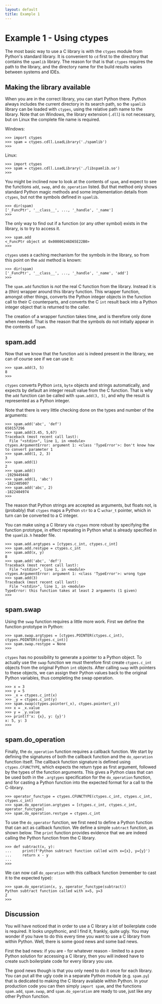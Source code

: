 ```yaml
---
layout: default
title: Example 1
---
```


# Example 1 - Using ctypes

The most basic way to use a C library
is with the `ctypes` module from
Python's standard library.
It is convenient to `cd` first to the directory
that contains the `spamlib` library.
The reason for that is that `ctypes` requires the path
to the library, and the directory name
for the build results varies between systems
and IDEs.

## Making the library available

When you are in the correct library,
you can start Python there.
Python always includes the current directory
in its search path, so the `spamlib` library
can be loaded with `ctypes`, using the relative
path name to the library.
Note that on Windows, the library extension (`.dll`)
is not necessary, but on Linux the complete
file name is required.

Windows:

```
>>> import ctypes
>>> spam = ctypes.cdll.LoadLibrary('./spamlib')
>>>
```
Linux:

```
>>> import ctypes
>>> spam = ctypes.cdll.LoadLibrary('./libspamlib.so')
>>>
```

You might be inclined now to look at the
contents of `spam`, and expect to see the functions `add`, `swap`, and `do_operation` listed.
But that method only shows standard Python magic methods and some implementation details from
`ctypes`, but not the symbols defined in `spamlib`.

```
>>> dir(spam)
['_FuncPtr', '__class__', ..., '_handle', '_name']
>>>
```

The only way to find out if a function (or any other symbol) exists in the library,
is to try to access it.

```
>>> spam.add
<_FuncPtr object at 0x00000246D65E22B0>
>>>
```

`ctypes` uses a caching mechanism for the symbols in the library, so from this point on the
`add` method is known:

```
>>> dir(spam)
['_FuncPtr', '__class__', ..., '_handle', '_name', 'add']
>>>
```

The `spam.add` function is *not*
the real C function from the library.
Instead it is a (thin) wrapper around this library function.
This wrapper function, amongst other things, converts the Python integer
objects in the function call to their C counterparts,
and converts the C `int` result back into a Python integer object
that is returned to the caller.

The creation of a wrapper function takes time, and is therefore
only done when needed.
That is the reason that the symbols do not initially appear
in the contents of `spam`.

## spam.add

Now that we know that the function `add` is indeed present in the library,
we can of course see if we can use it:

```
>>> spam.add(3, 5)
8
>>>
```

`ctypes` converts Python `int`s, `byte` objects and strings automatically,
and expects by default an integer result value from the C function.
That is why the `add` function can be called with `spam.add(3, 5)`,
and why the result is represented as a Python integer.

Note that there is very little checking done on the types and number
of the arguments:

```
>>> spam.add('abc', 'def')
650157296
>>> spam.add(3.45, 5,67)
Traceback (most recent call last):
  File "<stdin>", line 1, in <module>
ctypes.ArgumentError: argument 1: <class 'TypeError'>: Don't know how to convert parameter 1
>>> spam.add(1, 2, 3)
3
>>> spam.add(1)
2
>>> spam.add()
-1929449448
>>> spam.add(1, 'abc')
-1822405007
>>> spam.add('abc', 2)
-1822404974
>>>
```

The reason that Python strings are accepted as arguments, but floats not,
is (probably) that `ctypes` maps a Python `str` to a C `wchar_t` pointer,
which in turn can be converted to a C integer.

You can make using a C library via `ctypes` more robust
by specifying the function prototype,
in effect repeating in Python what is already specified in the `spamlib.h` header file.

```
>>> spam.add.argtypes = [ctypes.c_int, ctypes.c_int]
>>> spam.add.restype = ctypes.c_int
>>> spam.add(x, y)
8
>>> spam.add('abc', 'def')
Traceback (most recent call last):
  File "<stdin>", line 1, in <module>
ctypes.ArgumentError: argument 1: <class 'TypeError'>: wrong type
>>> spam.add(3)
Traceback (most recent call last):
  File "<stdin>", line 1, in <module>
TypeError: this function takes at least 2 arguments (1 given)
>>>
```

## spam.swap

Using the `swap` function requires a little more work.
First we define the function prototype in Python:

```
>>> spam.swap.argtypes = [ctypes.POINTER(ctypes.c_int), ctypes.POINTER(ctypes.c_int)]
>>> spam.swap.restype = None
>>>
```

`ctypes` has no possibility to generate a pointer to a Python object.
To actually use the `swap` function we must therefore first create
`ctypes.c_int` objects from the original Python `int` objects.
After calling `swap` with pointers to these objects,
we can assign their Python values back to the original Python variables,
thus completing the swap operation.

```
>>> x = 3
>>> y = 5
>>> _x = ctypes.c_int(x)
>>> _y = ctypes.c_int(y)
>>> spam.swap(ctypes.pointer(_x), ctypes.pointer(_y))
>>> x = _x.value
>>> y = _y.value
>>> print(f'x: {x}, y: {y}')
x: 5, y: 3
>>>
```

## spam.do_operation

Finally, the `do_operation` function requires a callback function.
We start by defining the signatures of both the callback function
and the `do_operation` function itself.
The callback function signature is defined using
`ctypes.CFUNCTYPE`, which expects the return type as first argument,
followed by the types of the function arguments.
This gives a Python class that can be used both in the `.argtypes`
specification for the `do_operation` function,
and for casting a Python function into the expected format
for a call to the C-library.

```
>>> operator_functype = ctypes.CFUNCTYPE(ctypes.c_int, ctypes.c_int, ctypes.c_int)
>>> spam.do_operation.argtypes = [ctypes.c_int, ctypes.c_int, operator_functype]
>>> spam.do_operation.restype = ctypes.c_int
```

To use the `do_operator` function, we first need to define a Python function
that can act as callback function.
We define a simple `subtract` function, as shown below.
The `print` function provides evidence that we are indeed calling the Python function
from the C library.

```
>>> def subtract(x, y):
...     print(f'Python subtract function called with x={x}, y={y}')
...     return x - y
...
>>>
```

We can now call `do_operation` with this callback function
(remember to cast it to the expected type):

```
>>> spam.do_operation(x, y, operator_functype(subtract))
Python subtract function called with x=5, y=3
2
>>>
```

## Discussion

You will have noticed that in order to use a C library
a lot of boilerplate code is required.
It looks unpythonic, and I find it, frankly, quite ugly.
You may wonder if you have to do this every time you want
to use a C library from within Python.
Well, there is some good news and some bad news.

First the bad news: if you are - for whatever reason - limited
to a pure Python solution for accessing a C library,
then you will indeed have to create such boilerplate code
for every library you use.

The good news though is that you only need to do it once
for each library.
You can put all the ugly code in a separate Python module
(e.g. `spam.py`)
that is dedicated to making the C library available within Python.
In your production code you can then simply `import spam`,
and the functions `spam.add`, `spam.swap`, and `spam.do_operation` are
ready to use, just like any other Python function.

